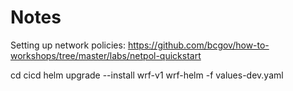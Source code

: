 # Notes

Setting up network policies:
https://github.com/bcgov/how-to-workshops/tree/master/labs/netpol-quickstart


cd cicd
helm upgrade --install wrf-v1 wrf-helm -f values-dev.yaml